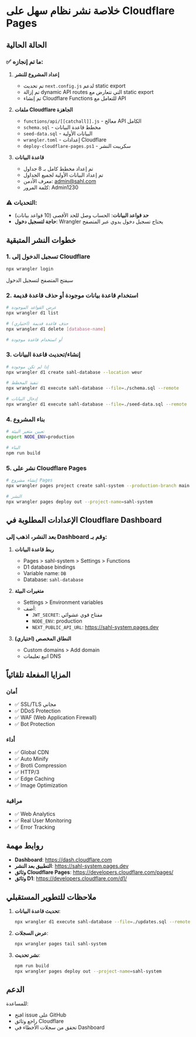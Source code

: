 # خلاصة نشر نظام سهل على Cloudflare Pages

## الحالة الحالية

### ✅ ما تم إنجازه:
1. **إعداد المشروع للنشر**
   - تم تحديث `next.config.js` لدعم static export
   - تم إزالة dynamic API routes التي تتعارض مع static export
   - تم إنشاء Cloudflare Functions للتعامل مع API

2. **ملفات Cloudflare الجاهزة**
   - `functions/api/[[catchall]].js` - معالج API الكامل
   - `schema.sql` - مخطط قاعدة البيانات
   - `seed-data.sql` - البيانات الأولية
   - `wrangler.toml` - إعدادات Cloudflare
   - `deploy-cloudflare-pages.ps1` - سكريبت النشر

3. **قاعدة البيانات**
   - تم إعداد مخطط كامل بـ 8 جداول
   - تم إعداد البيانات الأولية لجميع الجداول
   - معرف الأدمن: admin@sahl.com
   - كلمة المرور: Admin1230

### ⚠️ التحديات:
- **حد قواعد البيانات**: الحساب وصل للحد الأقصى (10 قواعد بيانات)
- **حاجة لتسجيل دخول**: Wrangler يحتاج تسجيل دخول يدوي عبر المتصفح

## خطوات النشر المتبقية

### 1. تسجيل الدخول إلى Cloudflare
```bash
npx wrangler login
```
سيفتح المتصفح لتسجيل الدخول

### 2. استخدام قاعدة بيانات موجودة أو حذف قاعدة قديمة
```bash
# عرض القواعد الموجودة
npx wrangler d1 list

# حذف قاعدة قديمة (اختياري)
npx wrangler d1 delete [database-name]

# أو استخدام قاعدة موجودة
```

### 3. إنشاء/تحديث قاعدة البيانات
```bash
# إذا لم تكن موجودة
npx wrangler d1 create sahl-database --location weur

# تنفيذ المخطط
npx wrangler d1 execute sahl-database --file=./schema.sql --remote

# إدخال البيانات
npx wrangler d1 execute sahl-database --file=./seed-data.sql --remote
```

### 4. بناء المشروع
```bash
# تعيين متغير البيئة
export NODE_ENV=production

# البناء
npm run build
```

### 5. نشر على Cloudflare Pages
```bash
# إنشاء مشروع Pages
npx wrangler pages project create sahl-system --production-branch main

# النشر
npx wrangler pages deploy out --project-name=sahl-system
```

## الإعدادات المطلوبة في Cloudflare Dashboard

### بعد النشر، اذهب إلى Dashboard وقم بـ:

1. **ربط قاعدة البيانات**
   - Pages > sahl-system > Settings > Functions
   - D1 database bindings
   - Variable name: `DB`
   - Database: `sahl-database`

2. **متغيرات البيئة**
   - Settings > Environment variables
   - أضف:
     - `JWT_SECRET`: مفتاح قوي عشوائي
     - `NODE_ENV`: production
     - `NEXT_PUBLIC_API_URL`: https://sahl-system.pages.dev

3. **النطاق المخصص (اختياري)**
   - Custom domains > Add domain
   - اتبع تعليمات DNS

## المزايا المفعلة تلقائياً

### أمان
- ✅ SSL/TLS مجاني
- ✅ DDoS Protection
- ✅ WAF (Web Application Firewall)
- ✅ Bot Protection

### أداء
- ✅ Global CDN
- ✅ Auto Minify
- ✅ Brotli Compression
- ✅ HTTP/3
- ✅ Edge Caching
- ✅ Image Optimization

### مراقبة
- ✅ Web Analytics
- ✅ Real User Monitoring
- ✅ Error Tracking

## روابط مهمة

- **Dashboard**: https://dash.cloudflare.com
- **التطبيق بعد النشر**: https://sahl-system.pages.dev
- **وثائق Cloudflare Pages**: https://developers.cloudflare.com/pages/
- **وثائق D1**: https://developers.cloudflare.com/d1/

## ملاحظات للتطوير المستقبلي

1. **تحديث قاعدة البيانات**:
   ```bash
   npx wrangler d1 execute sahl-database --file=./updates.sql --remote
   ```

2. **عرض السجلات**:
   ```bash
   npx wrangler pages tail sahl-system
   ```

3. **نشر تحديث**:
   ```bash
   npm run build
   npx wrangler pages deploy out --project-name=sahl-system
   ```

## الدعم

للمساعدة:
- افتح issue على GitHub
- راجع وثائق Cloudflare
- تحقق من سجلات الأخطاء في Dashboard